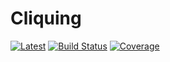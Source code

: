 # Cliquing

[![Latest](https://img.shields.io/badge/docs-latest-blue.svg)](https://invenia.pages.invenia.ca/Cliquing.jl/)
[![Build Status](https://gitlab.invenia.ca/invenia/Cliquing.jl/badges/master/build.svg)](https://gitlab.invenia.ca/invenia/Cliquing.jl/commits/master)
[![Coverage](https://gitlab.invenia.ca/invenia/Cliquing.jl/badges/master/coverage.svg)](https://gitlab.invenia.ca/invenia/Cliquing.jl/commits/master)
